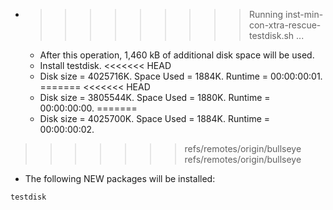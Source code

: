 * >>>>>>>>> Running inst-min-con-xtra-rescue-testdisk.sh ...
  * After this operation, 1,460 kB of additional disk space will be used.
  * Install testdisk.
<<<<<<< HEAD
  * Disk size = 4025716K. Space Used = 1884K. Runtime = 00:00:00:01.
=======
<<<<<<< HEAD
  * Disk size = 3805544K. Space Used = 1880K. Runtime = 00:00:00:00.
=======
  * Disk size = 4025700K. Space Used = 1884K. Runtime = 00:00:00:02.
>>>>>>> refs/remotes/origin/bullseye
>>>>>>> refs/remotes/origin/bullseye
  * The following NEW packages will be installed:
  ```bash
testdisk
  ```
